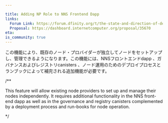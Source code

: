 ```yaml
---

title: Adding NP Role to NNS Frontend Dapp
links:
  Forum Link: https://forum.dfinity.org/t/the-state-and-direction-of-decentralization-nodes-on-the-internet-computer/9170
  Proposal: https://dashboard.internetcomputer.org/proposal/35670
eta:
is_community: true
---
```

この機能により、既存のノード・プロバイダーが独立してノードをセットアップし、管理できるようになります。この機能には、NNSフロントエンドdapp 、ガバナンスおよびレジストリcanisters 、ノード運用のためのデプロイプロセスとランブックによって補完される追加機能が必要です。

/**


This feature will allow existing node providers to set up and manage their nodes independently. It requires additional functionality in the NNS front-end dapp as well as in the governance and registry canisters complemented by a deployment process and run-books for node operation.

*/